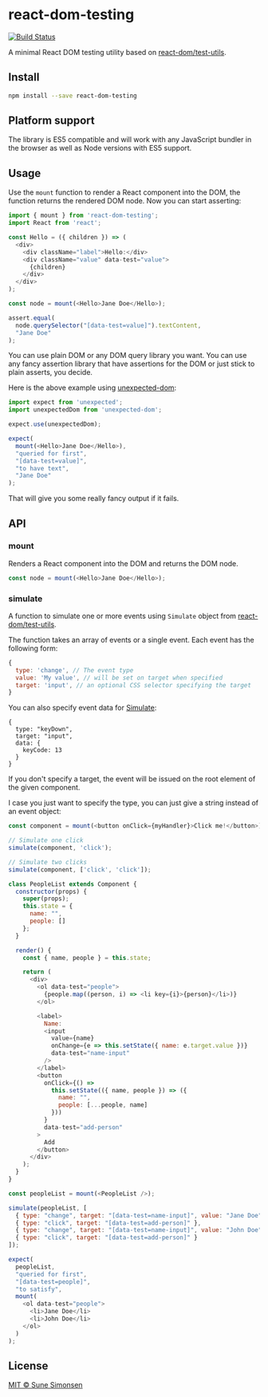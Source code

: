 # react-dom-testing

[![Build Status](https://travis-ci.org/sunesimonsen/react-dom-testing.svg?branch=master)](https://travis-ci.org/sunesimonsen/react-dom-testing)

A minimal React DOM testing utility based on [react-dom/test-utils](https://reactjs.org/docs/test-utils.html).

## Install

```sh
npm install --save react-dom-testing
```

## Platform support

The library is ES5 compatible and will work with any JavaScript bundler in the browser as well as Node versions with ES5 support.

## Usage

Use the `mount` function to render a React component into the DOM, the function returns the rendered DOM node. Now you can start asserting:


```js
import { mount } from 'react-dom-testing';
import React from 'react';

const Hello = ({ children }) => (
  <div>
    <div className="label">Hello:</div>
    <div className="value" data-test="value">
      {children}
    </div>
  </div>
);

const node = mount(<Hello>Jane Doe</Hello>);

assert.equal(
  node.querySelector("[data-test=value]").textContent,
  "Jane Doe"
);
```

You can use plain DOM or any DOM query library you want. You can use any fancy assertion library that have assertions for the DOM or just stick to plain asserts, you decide.

Here is the above example using [unexpected-dom](https://github.com/unexpectedjs/unexpected-dom/):

```js
import expect from 'unexpected';
import unexpectedDom from 'unexpected-dom';

expect.use(unexpectedDom);

expect(
  mount(<Hello>Jane Doe</Hello>),
  "queried for first",
  "[data-test=value]",
  "to have text",
  "Jane Doe"
);
```

That will give you some really fancy output if it fails.

## API

### mount

Renders a React component into the DOM and returns the DOM node.

```js
const node = mount(<Hello>Jane Doe</Hello>);
```

### simulate

A function to simulate one or more events using `Simulate` object from
[react-dom/test-utils](https://reactjs.org/docs/test-utils.html).

The function takes an array of events or a single event. Each event has the
following form:

```js
{
  type: 'change', // The event type
  value: 'My value', // will be set on target when specified
  target: 'input', // an optional CSS selector specifying the target
}
```

You can also specify event data for
[Simulate](https://reactjs.org/docs/test-utils.html#simulate):

```js#evaluate:false
{
  type: "keyDown",
  target: "input",
  data: {
    keyCode: 13
  }
}
```

If you don't specify a target, the event will be issued on the root element of
the given component.

I case you just want to specify the type, you can just give a string instead of
an event object:

```js
const component = mount(<button onClick={myHandler}>Click me!</button>);

// Simulate one click
simulate(component, 'click');

// Simulate two clicks
simulate(component, ['click', 'click']);
```

```js
class PeopleList extends Component {
  constructor(props) {
    super(props);
    this.state = {
      name: "",
      people: []
    };
  }

  render() {
    const { name, people } = this.state;

    return (
      <div>
        <ol data-test="people">
          {people.map((person, i) => <li key={i}>{person}</li>)}
        </ol>

        <label>
          Name:
          <input
            value={name}
            onChange={e => this.setState({ name: e.target.value })}
            data-test="name-input"
          />
        </label>
        <button
          onClick={() =>
            this.setState(({ name, people }) => ({
              name: "",
              people: [...people, name]
            }))
          }
          data-test="add-person"
        >
          Add
        </button>
      </div>
    );
  }
}

const peopleList = mount(<PeopleList />);

simulate(peopleList, [
  { type: "change", target: "[data-test=name-input]", value: "Jane Doe" },
  { type: "click", target: "[data-test=add-person]" },
  { type: "change", target: "[data-test=name-input]", value: "John Doe" },
  { type: "click", target: "[data-test=add-person]" }
]);

expect(
  peopleList,
  "queried for first",
  "[data-test=people]",
  "to satisfy",
  mount(
    <ol data-test="people">
      <li>Jane Doe</li>
      <li>John Doe</li>
    </ol>
  )
);
```

## License

[MIT © Sune Simonsen](./LICENSE)

